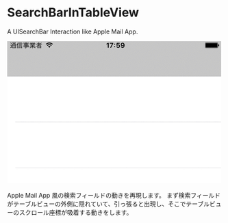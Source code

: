 # SearchBarInTableView
A UISearchBar Interaction like Apple Mail App.

![gif](./image.gif)

Apple Mail App 風の検索フィールドの動きを再現します。
まず検索フィールドがテーブルビューの外側に隠れていて、引っ張ると出現し、そこでテーブルビューのスクロール座標が吸着する動きをします。
